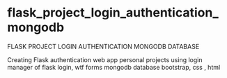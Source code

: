# flask_project_login_authentication_mongodb
FLASK PROJECT LOGIN AUTHENTICATION MONGODB DATABASE    

Creating Flask authentication web app personal projects
using login manager of flask login, wtf forms
mongodb database
bootstrap, css , html
